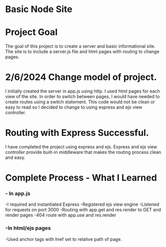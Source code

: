 # Basic Node Site

# Project Goal

The goal of this project is to create a server and basic informational site. The site is to include a server.js file and html pages with routing to change pages.

# 2/6/2024 Change model of project.

I initially created the server in app.js using http. I used html pages for each view of the site. In order to switch between pages, I would have needed to create routes using a switch statement. This code would not be clean or easy to read so I decided to change to using express and ejs view controller.

# Routing with Express Successful.

I have completed the project using express and ejs. Express and ejs view controller provide built-in middleware that makes the routing process clean and easy.

# Complete Process - What I Learned

### - In app.js

-I required and instantiated Express
-Registered ejs view engine
-Listened for requests on port 3000
-Routing with app.get and res.render to GET and render pages
-404 route with app.use and res.render

### -In html/ejs pages

-Used anchor tags with href set to relative path of page.
